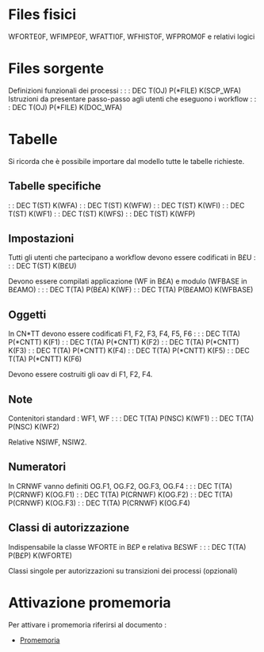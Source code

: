 # Files fisici
WFORTE0F, WFIMPE0F, WFATTI0F, WFHIST0F, WFPROM0F e relativi logici

# Files sorgente
Definizioni funzionali dei processi : 
   :  : DEC T(OJ) P(\*FILE) K(SCP_WFA)
Istruzioni da presentare passo-passo agli utenti che eseguono i workflow : 
   :  : DEC T(OJ) P(\*FILE) K(DOC_WFA)

# Tabelle

Si ricorda che è possibile importare dal modello tutte le tabelle richieste.

## Tabelle specifiche

   :  : DEC T(ST) K(WFA)
   :  : DEC T(ST) K(WFW)
   :  : DEC T(ST) K(WFI)
   :  : DEC T(ST) K(WF1)
   :  : DEC T(ST) K(WFS)
   :  : DEC T(ST) K(WFP)

## Impostazioni

Tutti gli utenti che partecipano a workflow devono essere codificati in B£U : 
   :  : DEC T(ST) K(B£U)

Devono essere compilati applicazione (WF in B£A) e modulo (WFBASE in B£AMO) : 
   :  : DEC T(TA) P(B£A) K(WF)
   :  : DEC T(TA) P(B£AMO) K(WFBASE)


## Oggetti

In CN\*TT devono essere codificati F1, F2, F3, F4, F5, F6 : 
   :  : DEC T(TA) P(\*CNTT) K(F1)
   :  : DEC T(TA) P(\*CNTT) K(F2)
   :  : DEC T(TA) P(\*CNTT) K(F3)
   :  : DEC T(TA) P(\*CNTT) K(F4)
   :  : DEC T(TA) P(\*CNTT) K(F5)
   :  : DEC T(TA) P(\*CNTT) K(F6)

Devono essere costruiti gli oav di F1, F2, F4.


## Note

Contenitori standard :  WF1, WF : 
   :  : DEC T(TA) P(NSC) K(WF1)
   :  : DEC T(TA) P(NSC) K(WF2)

Relative NSIWF, NSIW2.


## Numeratori

In CRNWF vanno definiti OG.F1, OG.F2, OG.F3, OG.F4 : 
   :  : DEC T(TA) P(CRNWF) K(OG.F1)
   :  : DEC T(TA) P(CRNWF) K(OG.F2)
   :  : DEC T(TA) P(CRNWF) K(OG.F3)
   :  : DEC T(TA) P(CRNWF) K(OG.F4)


## Classi di autorizzazione

Indispensabile la classe WFORTE in B£P e relativa B£SWF : 
   :  : DEC T(TA) P(B£P) K(WFORTE)

Classi singole per autorizzazioni su transizioni dei processi (opzionali)


# Attivazione promemoria

Per attivare i promemoria riferirsi al documento : 
- [Promemoria](Sorgenti/DOC/TA/B£AMO/WFBASE_039)

